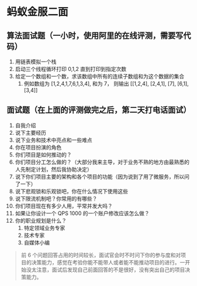 # 蚂蚁金服二面



## 算法面试题（一小时，使用阿里的在线评测，需要写代码）

1. 用链表模拟一个栈
2. 启动三个线程循环打印 0,1,2 直到打印到指定次数
3. 给定一个数组和一个数，求该数组中所有的连续子数组和为这个数据的集合
   1. 例如数组为 [1,2,4,1,7,6,1,3,4], 和为 7， 则输出 [[1,2,4], [2,4,1], [7], [6,1], [3,4]]

## 面试题（在上面的评测做完之后，第二天打电话面试）

1. 自我介绍
2. 说下主要经历
3. 说下业务和技术中亮点和一些难点
4. 你在项目扮演的角色
5. 你们项目是如何推动的？
6. 你们项目分工怎么做的？（大部分我来主导，对于业务不熟的地方由最熟悉的人先制定计划，然后我协助决定）
7. 说下你们项目主要的架构和各个项目的功能（因为说到了用了微服务，所以问了一下）
8. 说下悲观锁和乐观锁吧，你在什么情况下使用这些
9. 说下限流机制吧？你常用的有哪些？
10. 你们项目现在有多少人用，平常并发大吗？
11. 如果让你设计一个 QPS 1000 的一个账户修改应该怎么做？
12. 你的职业规划是什么？
    1. 特定领域业务专家
    2. 技术专家
    3. 自媒体小编

> 前 6 个问题回答占用的时间较长，面试官会时不时问下你的参与度和对项目的决策能力，感觉在考验你能不能带人或者能不能推动项目的进行。一开始没太注意，面试后发现自己前面回答的不是很好，没有突出自己的项目决策能力。